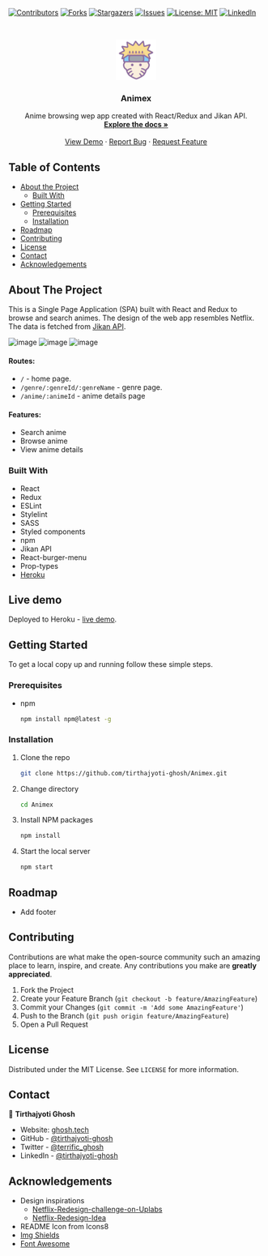 <!--
*** Thanks for checking out this README Template. If you have a suggestion that would
*** make this better, please fork the repo and create a pull request or simply open
*** an issue with the tag "enhancement".
*** Thanks again! Now go create something AMAZING! :D
-->





<!-- PROJECT SHIELDS -->
<!--
*** I'm using markdown "reference style" links for readability.
*** Reference links are enclosed in brackets [ ] instead of parentheses ( ).
*** See the bottom of this document for the declaration of the reference variables
*** for contributors-url, forks-url, etc. This is an optional, concise syntax you may use.
*** https://www.markdownguide.org/basic-syntax/#reference-style-links
-->
[![Contributors][contributors-shield]][contributors-url]
[![Forks][forks-shield]][forks-url]
[![Stargazers][stars-shield]][stars-url]
[![Issues][issues-shield]][issues-url]
[![License: MIT][license-shield]][license-url]
[![LinkedIn][linkedin-shield]][linkedin-url]



<!-- PROJECT LOGO -->
<br />
<p align="center">
  <a href="https://github.com/tirthajyoti-ghosh/react-redux-capstone">
    <img src="./public/naruto.png" alt="Logo" width="80" height="80">
  </a>

  <h3 align="center">Animex</h3>

  <p align="center">
    Anime browsing wep app created with React/Redux and Jikan API.
    <br />
    <a href="https://github.com/tirthajyoti-ghosh/react-redux-capstone"><strong>Explore the docs »</strong></a>
    <br />
    <br />
    <a href="https://tg-animex.herokuapp.com/">View Demo</a>
    ·
    <a href="https://github.com/tirthajyoti-ghosh/react-redux-capstone/issues">Report Bug</a>
    ·
    <a href="https://github.com/tirthajyoti-ghosh/react-redux-capstone/issues">Request Feature</a>
  </p>
</p>

<!-- TABLE OF CONTENTS -->
## Table of Contents

* [About the Project](#about-the-project)
  * [Built With](#built-with)
* [Getting Started](#getting-started)
  * [Prerequisites](#prerequisites)
  * [Installation](#installation)
* [Roadmap](#roadmap)
* [Contributing](#contributing)
* [License](#license)
* [Contact](#contact)
* [Acknowledgements](#acknowledgements)

<!-- ABOUT THE PROJECT -->
## About The Project

This is a Single Page Application (SPA) built with React and Redux to browse and search animes. The design of the web app resembles Netflix. The data is fetched from [Jikan API](https://jikan.docs.apiary.io/#).

![image](https://user-images.githubusercontent.com/57726348/100578687-ce5eb400-3308-11eb-9746-1bd37d560d21.png)
![image](https://user-images.githubusercontent.com/57726348/97852749-295ab680-1d1d-11eb-9d6b-98a359508aaa.png)
![image](https://user-images.githubusercontent.com/57726348/100578778-fb12cb80-3308-11eb-8dd8-9b8255e8a8b6.png)

#### Routes:

* `/` - home page.
* `/genre/:genreId/:genreName` - genre page.
* `/anime/:animeId` - anime details page

#### Features:

* Search anime
* Browse anime
* View anime details

### Built With

- React
- Redux
- ESLint
- Stylelint
- SASS
- Styled components
- npm
- Jikan API
- React-burger-menu
- Prop-types
- [Heroku](https://tg-animex.herokuapp.com/)

## Live demo

Deployed to Heroku - [live demo](https://tg-animex.herokuapp.com/).

<!-- GETTING STARTED -->
## Getting Started

To get a local copy up and running follow these simple steps.

### Prerequisites

* npm

    ```sh
    npm install npm@latest -g
    ```

### Installation

1. Clone the repo

    ```sh
    git clone https://github.com/tirthajyoti-ghosh/Animex.git
    ```

2. Change directory

    ```sh
    cd Animex
    ```

3. Install NPM packages

    ```sh
    npm install
    ```

4. Start the local server

    ```sh
    npm start
    ```

<!-- ROADMAP -->
## Roadmap

* Add footer

<!-- CONTRIBUTING -->
## Contributing

Contributions are what make the open-source community such an amazing place to learn, inspire, and create. Any contributions you make are **greatly appreciated**.

1. Fork the Project
2. Create your Feature Branch (`git checkout -b feature/AmazingFeature`)
3. Commit your Changes (`git commit -m 'Add some AmazingFeature'`)
4. Push to the Branch (`git push origin feature/AmazingFeature`)
5. Open a Pull Request

<!-- LICENSE -->
## License

Distributed under the MIT License. See `LICENSE` for more information.

<!-- CONTACT -->
## Contact

👤 **Tirthajyoti Ghosh**

- Website: [ghosh.tech](https://ghosh.tech)
- GitHub - [@tirthajyoti-ghosh](https://github.com/tirthajyoti-ghosh)
- Twitter - [@terrific_ghosh](https://twitter.com/terrific_ghosh)
- LinkedIn - [@tirthajyoti-ghosh](https://www.linkedin.com/in/tirthajyoti-ghosh/)

<!-- ACKNOWLEDGEMENTS -->
## Acknowledgements

* Design inspirations
  * [Netflix-Redesign-challenge-on-Uplabs](https://dribbble.com/shots/5093535-Netflix-Redesign-challenge-on-Uplabs)
  * [Netflix-Redesign-Idea](https://dribbble.com/shots/5253521-Netflix-Redesign-Idea)
* README Icon from Icons8
* [Img Shields](https://shields.io)
* [Font Awesome](https://fontawesome.com)

<!-- MARKDOWN LINKS & IMAGES -->
<!-- https://www.markdownguide.org/basic-syntax/#reference-style-links -->
[contributors-shield]: https://img.shields.io/github/contributors/tirthajyoti-ghosh/react-redux-capstone.svg?style=flat-square
[contributors-url]: https://github.com/tirthajyoti-ghosh/react-redux-capstone/graphs/contributors
[forks-shield]: https://img.shields.io/github/forks/tirthajyoti-ghosh/react-redux-capstone.svg?style=flat-square
[forks-url]: https://github.com/tirthajyoti-ghosh/react-redux-capstone/network/members
[stars-shield]: https://img.shields.io/github/stars/tirthajyoti-ghosh/react-redux-capstone.svg?style=flat-square
[stars-url]: https://github.com/tirthajyoti-ghosh/react-redux-capstone/stargazers
[issues-shield]: https://img.shields.io/github/issues/tirthajyoti-ghosh/react-redux-capstone.svg?style=flat-square
[issues-url]: https://github.com/tirthajyoti-ghosh/react-redux-capstone/issues
[license-shield]: https://img.shields.io/badge/License-MIT-yellow.svg
[license-url]: https://github.com/tirthajyoti-ghosh/react-redux-capstone/blob/development/LICENSE
[linkedin-shield]: https://img.shields.io/badge/-LinkedIn-black.svg?style=flat-square&logo=linkedin&colorB=555
[linkedin-url]: https://www.linkedin.com/in/tirthajyoti-ghosh/
